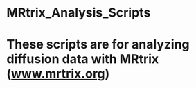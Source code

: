 # MRtrix_Analysis_Scripts

# These scripts are for analyzing diffusion data with MRtrix (www.mrtrix.org)
